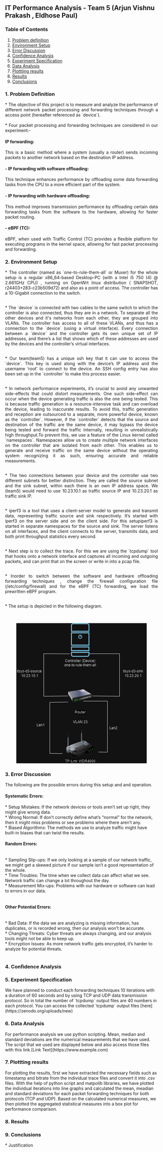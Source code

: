 ##  IT Performance Analysis - Team 5 (Arjun Vishnu Prakash , Eldhose Paul)


###  Table of Contents
1.  [Problem definition](#problemdefinition)
2.  [Environment Setup](#envirsetup)
3.  [Error Discussion](#errdiscuss)
4.  [Confidence Analysis](#confianalysis)
5.  [Experiment Specification](#expspecifi)
6.  [Data Analysis](#dataanalysis)
7.  [Plottting results](#plotresults)
8.  [Results](#results)
9.  [Conclusions](#conclusion)


<h3> 1. Problem Definition <a id="problemdefinition"></a></h3>
<p style="text-align: justify;">
  * The objective of this project is to measure and analyze the performance of different network packet processing and forwarding techniques through a <a name="TP-Link WDR4900 v1" src="https://static.tp-link.com/resources/document/TL-WDR4900_V1.0_Datasheet.zip"/> access point (hereafter referenced as `device`).<br><br>
  * Four packet processing and forwarding techniques are considered in our experiment:-
</p>
<h4> IP forwarding:</h4>
<p style="text-align: justify;">
      This is a basic method where a system (usually a router) sends incoming packets to another network based on the destination IP address.</p>
<h4>  - IP forwarding with software offloading:</h4>
<p style="text-align: justify;">
        This technique enhances performance by offloading some data forwarding tasks from the CPU to a more efficient part of the system.</p>
<h4>  - IP forwarding with hardware offloading:</h4>
<p style="text-align: justify;">
      This method improves transmission performance by offloading certain data forwarding tasks from the software to the hardware, allowing for faster packet routing.</p>
<h4>  - eBPF (TC):</h4>
<p style="text-align: justify;">
      eBPF, when used with Traffic Control (TC) provides a flexible platform for executing programs in the kernel space, allowing for fast packet processing and forwarding.
</p>
<h3> 2.  Environment Setup <a id="envirsetup"></a></h3>
<p style="text-align: justify;">
   * The controller (named as `one-to-rule-them-all` or Muxer) for the whole setup is a regular x86_64-based Desktop-PC (with a Intel i5 750 (4) @ 2.661GHz CPU) , running  on OpenWrt linux distribution ( SNAPSHOT, r24403+283-c23b509d72) and  also as a point of access. The controller has a 10-Gigabit connection to the switch.<br><br>
</p>
<p style="text-align: justify;">
   * The `device` is connected with two cables to the same switch to which the controller is also connected, thus they are in a network. To separate all the other devices and it's networks from each other, they are grouped into VLANs. The controller has access to all of these VLANs, and thus has a connection to the `device` (using a virtual interface). Every connection between a `device` and the controller gets its own unique set of IP addresses, and there’s a list that shows which of these addresses are used by the devices and the controller’s virtual interfaces.<br><br></p>
<p style="text-align: justify;">
   * Our team(team5) has a unique ssh key that it can use to access the `device`. This key is used along with the device’s IP address and the username ‘root’ to connect to the device. An SSH config entry has also been set up  in the `controller` to make this process easier. <br><br>
</p>
<p style="text-align: justify;">
   * In network performance experiments, it’s crucial to avoid any unwanted side-effects that could distort measurements. One such side-effect can occur when the device generating traffic is also the one being tested. This is because traffic generation is a resource-intensive task and can overload the device, leading to inaccurate results. To avoid this, traffic generation and reception are outsourced to a separate, more powerful device, known as the `controller`. However, if the `controller` detects that the source and destination of the traffic are the same device, it may bypass the device being tested and forward the traffic internally, resulting in unrealistically high throughput.To prevent this, we use a feature of the Linux kernel called `namespaces`. Namespaces allow us to create multiple network interfaces on the controller that are isolated from each other. This enables us to generate and receive traffic on the same device without the operating system recognizing it as such, ensuring accurate and reliable measurements.<br><br>
 </p>
 <p style="text-align: justify;">
   * The two connections between your device and the controller use two different subnets for better distinction. They are called the source subnet and the sink subnet, within each there is an own IP address space. We (team5) would need to use 10.23.10.1 as traffic source IP and 10.23.20.1 as traffic sink IP.<br><br>
 </p>
 <p style="text-align: justify;">
   * iperf3 is a tool that uses a client-server model to generate and transmit data, representing traffic source and sink respectively. It’s started with iperf3 on the server side and  on the client side. For this setupiperf3 is started in separate namespaces for the source and sink. The server listens on all interfaces, and the client connects to the server, transmits data, and both print throughput statistics every second.<br><br>
</p>
<p style="text-align: justify;">
   * Next step is to collect the trace. For this we are using the `tcpdump` tool that hooks onto a network interface and captures all incoming and outgoing packets, and can print that on the screen or write in into a pcap file.<br><br>
</p>
<p style="text-align: justify;">
   * Inorder to switch between the software and hardware offloading forwarding techniques , change the firewall configuration file (/etc/config/firewall) and for the eBPF (TC) forwarding, we load the prewritten eBPF program.<br><br>
 </p>
   * The setup is depicted in the following diagram.<br><br><br>
  <p align="center">
  <img src="IT.drawio.png" alt="GitHub Image">
  </p>
<h3> 3. Error Discussion <a id="errdiscuss"></a></h3>
The following are the possible errors during this setup and and operation.<br>
<h4>Systematic Errors:<br></h4>
     * Setup Mistakes: If the network devices or tools aren’t set up right, they might give  wrong data.<br>
     * Wrong Normal: If don’t correctly define what’s “normal” for the network, then it might miss problems or see problems where there aren’t any.<br>
     * Biased Algorithms: The methods we use to analyze traffic might have built-in biases that can twist the results.<br>
<h4>Random Errors:<br><br></h4>
     * Sampling Slip-ups: If we only looking at a sample of our network traffic, we might get a skewed picture if our sample isn’t a good representation of the whole.<br>
     * Time Troubles: The time when we collect data can affect what we see. Network traffic can change a lot throughout the day.<br>
     * Measurement Mix-ups: Problems with our hardware or software can lead to errors in our data.<br><br>
<h4>Other Potential Errors:<br><br></h4>
     * Bad Data: If the data we are analyzing is missing information, has duplicates, or is recorded wrong, then our analysis won’t be accurate.<br>
     * Changing Threats: Cyber threats are always changing, and our analysis tools might not be able to keep up.<br>
     * Encryption Issues: As more network traffic gets encrypted, it’s harder to analyze for potential threats.<br><br>
<h3> 4.  Confidence Analysis <a id="confianalysis"></a></h3>

<h3> 5.  Experiment Specification <a id="expspecifi"></a></h3>
  We have planned to conduct each forwarding techniques 10 iterations with a duration of 60 seconds and by using TCP and UDP data transmission protocol. So in total the number of `tcpdump` output files are 40 numbers in each protocol. You can access the collected `tcpdump` output files [here](https://zenodo.org/uploads/new)
  <br> 
<h3> 6.  Data Analysis <a id="dataanalysis"></a></h3>
   For performance analysis we use python scripting. Mean, median and standard deviations are the numerical measurements that we have used. <br>
   The script that we used are displayed below and also access those files with this link.[Link Text](https://www.example.com)
<h3> 7.  Plottting results <a id="plotresults"></a></h3>
   For plotting the results, first we have extracted the necessary fields such as timestamp and bitrate from the individual trace files and convert it into .csv files. With the help of python script and matpolib libraries, we have plotted the individual iterations into line graphs and calculated the mean, meadian and standard deviations for each packet forwarding techniques for both protocols (TCP and UDP). Based on the calculated numerical measures, we then plotted the aggregated statistical measures into a box plot for performance comparison.<br>
   
<h3> 8.  Results <a id="results"></a></h3>
  
<h3> 9.  Conclusions <a id="conclusion"></a></h3>
   * Justification




